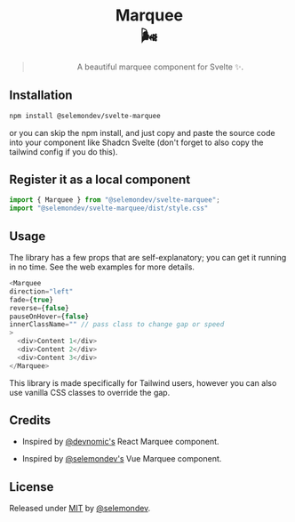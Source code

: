 <div align="center">

# Marquee <br> 🌬️

> A beautiful marquee component for Svelte ✨.

</div>

## Installation

```bash
npm install @selemondev/svelte-marquee
```
or you can skip the npm install, and just copy and paste the source code into your component like Shadcn Svelte (don't forget to also copy the tailwind config if you do this).


## Register it as a local component

```js
import { Marquee } from "@selemondev/svelte-marquee";
import "@selemondev/svelte-marquee/dist/style.css"
```

## Usage

The library has a few props that are self-explanatory; you can get it running in no time. See the web examples for more details.

```js
<Marquee 
direction="left" 
fade={true}
reverse={false}
pauseOnHover={false}
innerClassName="" // pass class to change gap or speed
>
  <div>Content 1</div>
  <div>Content 2</div>
  <div>Content 3</div>
</Marquee>
```

This library is made specifically for Tailwind users, however you can also use vanilla CSS classes to override the gap.

## Credits

- Inspired by [@devnomic's](https://github.com/devnomic) React Marquee component.

- Inspired by [@selemondev's](https://github.com/selemondev) Vue Marquee component.

## License

Released under [MIT](/LICENSE) by [@selemondev](https://github.com/selemondev).

